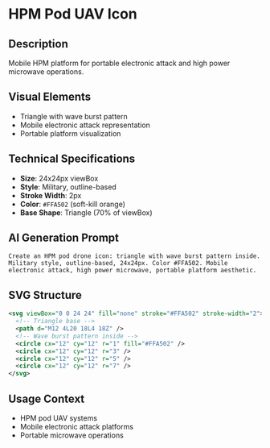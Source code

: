 # HPM Pod UAV Icon

## Description
Mobile HPM platform for portable electronic attack and high power microwave operations.

## Visual Elements
- Triangle with wave burst pattern
- Mobile electronic attack representation
- Portable platform visualization

## Technical Specifications
- **Size**: 24x24px viewBox
- **Style**: Military, outline-based
- **Stroke Width**: 2px
- **Color**: `#FFA502` (soft-kill orange)
- **Base Shape**: Triangle (70% of viewBox)

## AI Generation Prompt
```
Create an HPM pod drone icon: triangle with wave burst pattern inside. Military style, outline-based, 24x24px. Color #FFA502. Mobile electronic attack, high power microwave, portable platform aesthetic.
```

## SVG Structure
```svg
<svg viewBox="0 0 24 24" fill="none" stroke="#FFA502" stroke-width="2">
  <!-- Triangle base -->
  <path d="M12 4L20 18L4 18Z" />
  <!-- Wave burst pattern inside -->
  <circle cx="12" cy="12" r="1" fill="#FFA502" />
  <circle cx="12" cy="12" r="3" />
  <circle cx="12" cy="12" r="5" />
  <circle cx="12" cy="12" r="7" />
</svg>
```

## Usage Context
- HPM pod UAV systems
- Mobile electronic attack platforms
- Portable microwave operations
